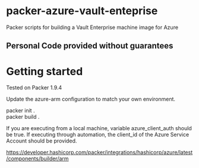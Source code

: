 # packer-azure-vault-enteprise
Packer scripts for building a Vault Enterprise machine image for Azure

## Personal Code provided without guarantees

# Getting started

Tested on Packer 1.9.4

Update the azure-arm configuration to match your own environment. 

packer init .  
packer build .  

If you are executing from a local machine, variable azure_client_auth should be true. If executing through automation, the client_id of the Azure Service Account should be provided. 

https://developer.hashicorp.com/packer/integrations/hashicorp/azure/latest/components/builder/arm
